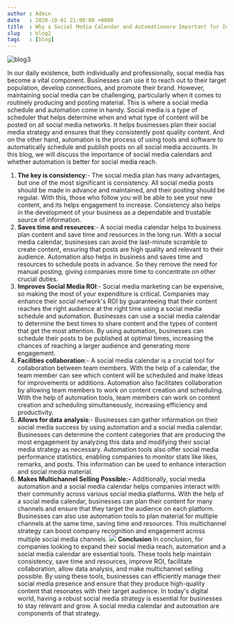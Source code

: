 ```yaml
---
author : Admin
date   : 2020-10-01 21:00:00 +0000
title  : Why a Social Media Calendar and Automationare Important for Increasing Social Media Reach ?
slug   : blog2
tags   : [blog]
---
```



![blog3](/bg3.jpg)

In our daily existence, both individually and professionally, social media has become a vital component. Businesses can use it to reach out to their target population, develop connections, and promote their brand. However, maintaining social media can be challenging, particularly when it comes to routinely producing and posting material. This is where a social media schedule and automation come in handy.
Social media is a type of scheduler that helps determine when and what type of content will be posted on all social media networks. It helps businesses plan their social media strategy and ensures that they consistently post quality content. And on the other hand, automation is the process of using tools and software to automatically schedule and publish posts on all social media accounts.
In this blog, we will discuss the importance of social media calendars and whether automation is better for social media reach.
1. **The key is consistency**:-
The social media plan has many advantages, but one of the most significant is consistency. All social media posts should be made in advance and maintained, and their posting should be regular. With this, those who follow you will be able to see your new content, and its helps engagement to increase. Consistency also helps in the development of your business as a dependable and trustable source of information.
2. **Saves time and resources**:-
A social media calendar helps to business plan content and save time and resources in the long run. With a social media calendar, businesses can avoid the last-minute scramble to create content, ensuring that posts are high quality and relevant to their audience.
Automation also helps in business and saves time and resources to schedule posts in advance. So they remove the need for manual posting, giving companies more time to concentrate on other crucial duties.
3. **Improves Social Media ROI**:-
Social media marketing can be expensive, so making the most of your expenditure is critical. Companies may enhance their social network's ROI by guaranteeing that their content reaches the right audience at the right time using a social media schedule and automation.
Businesses can use a social media calendar to determine the best times to share content and the types of content that get the most attention. By using automation, businesses can schedule their posts to be published at optimal times, increasing the chances of reaching a larger audience and generating more engagement.
4. **Facilities collaboration**:-
A social media calendar is a crucial tool for collaboration between team members. With the help of a calendar, the team member can see which content will be scheduled and make Ideas for improvements or additions.
Automation also facilitates collaboration by allowing team members to work on content creation and scheduling. With the help of automation tools, team members can work on content creation and scheduling simultaneously, increasing efficiency and productivity.
5. **Allows for data analysis**:-
Businesses can gather information on their social media success by using automation and a social media calendar. Businesses can determine the content categories that are producing the most engagement by analyzing this data and modifying their social media strategy as necessary.
Automation tools also offer social media performance statistics, enabling companies to monitor stats like likes, remarks, and posts. This information can be used to enhance interaction and social media material.
6. **Makes Multichannel Selling Possible:-**
Additionally, social media automation and a social media calendar helps companies interact with their community across various social media platforms. With the help of a social media calendar, businesses can plan their content for many channels and ensure that they target the audience on each platform.
Businesses can also use automation tools to plan material for multiple channels at the same time, saving time and resources. This multichannel strategy can boost company recognition and engagement across multiple social media channels.
![](/bgg2.jpg)
**Conclusion**
In conclusion, for companies looking to expand their social media reach, automation and a social media calendar are essential tools. These tools help maintain consistency, save time and resources, improve ROI, facilitate collaboration, allow data analysis, and make multichannel selling possible. By using these tools, businesses can efficiently manage their social media presence and ensure that they produce high-quality content that resonates with their target audience. In today's digital world, having a robust social media strategy is essential for businesses to stay relevant and grow. A social media calendar and automation are components of that strategy.